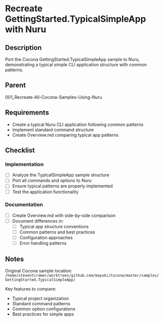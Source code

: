 # Recreate GettingStarted.TypicalSimpleApp with Nuru

## Description

Port the Cocona GettingStarted.TypicalSimpleApp sample to Nuru, demonstrating a typical simple CLI application structure with common patterns.

## Parent
001_Recreate-All-Cocona-Samples-Using-Nuru

## Requirements

- Create a typical Nuru CLI application following common patterns
- Implement standard command structure
- Create Overview.md comparing typical app patterns

## Checklist

### Implementation
- [ ] Analyze the TypicalSimpleApp sample structure
- [ ] Port all commands and options to Nuru
- [ ] Ensure typical patterns are properly implemented
- [ ] Test the application functionality

### Documentation
- [ ] Create Overview.md with side-by-side comparison
- [ ] Document differences in:
  - [ ] Typical app structure conventions
  - [ ] Common patterns and best practices
  - [ ] Configuration approaches
  - [ ] Error handling patterns

## Notes

Original Cocona sample location: `/home/steventcramer/worktrees/github.com/mayuki/Cocona/master/samples/GettingStarted.TypicalSimpleApp/`

Key features to compare:
- Typical project organization
- Standard command patterns
- Common option configurations
- Best practices for simple apps